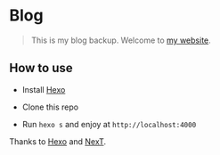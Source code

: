 # Blog

> This is my blog backup. Welcome to [my website](https://shakerock.me).

## How to use

- Install [Hexo](https://hexo.io/)

- Clone this repo

- Run ```hexo s``` and enjoy at ```http://localhost:4000```

Thanks to [Hexo](https://hexo.io/) and [NexT](http://theme-next.iissnan.com/).

